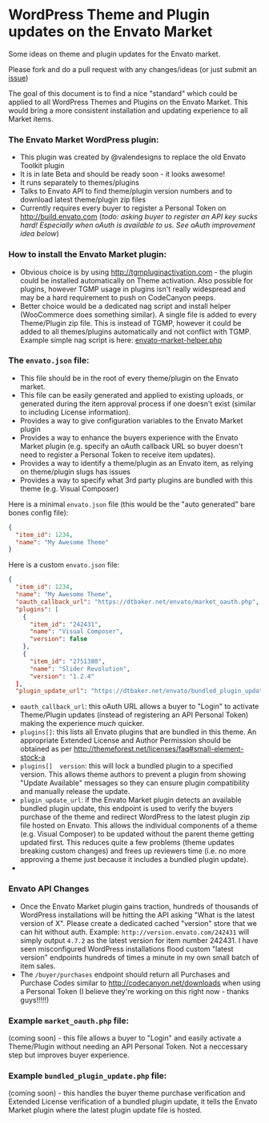 # WordPress Theme and Plugin updates on the Envato Market

Some ideas on theme and plugin updates for the Envato market.

Please fork and do a pull request with any changes/ideas (or just submit an <a href="https://github.com/dtbaker/envato-theme-and-plugin-updates/issues">issue</a>)

The goal of this document is to find a nice "standard" which could be applied to all WordPress Themes and Plugins on the Envato Market. This would bring a more consistent installation and updating experience to all Market items. 


### The Envato Market WordPress plugin:

 - This plugin was created by @valendesigns to replace the old Envato Toolkit plugin
 - It is in late Beta and should be ready soon - it looks awesome!
 - It runs separately to themes/plugins
 - Talks to Envato API to find theme/plugin version numbers and to download latest theme/plugin zip files
 - Currently requires every buyer to register a Personal Token on http://build.envato.com (*todo: asking buyer to register an API key sucks hard! Especially when oAuth is available to us. See oAuth improvement idea below*)
 
### How to install the Envato Market plugin:

 - Obvious choice is by using http://tgmpluginactivation.com - the plugin could be installed automatically on Theme activation. Also possible for plugins, however TGMP usage in plugins isn't really widespread and may be a hard requirement to push on CodeCanyon peeps. 
 - Better choice would be a dedicated nag script and install helper (WooCommerce does something similar). A single file is added to every Theme/Plugin zip file. This is instead of TGMP, however it could be added to all themes/plugins automatically and not conflict with TGMP. Example simple nag script is here: <a href="https://github.com/dtbaker/envato-theme-and-plugin-updates/blob/master/envato-market-helper.php">envato-market-helper.php</a> 


### The `envato.json` file:

 - This file should be in the root of every theme/plugin on the Envato market.
 - This file can be easily generated and applied to existing uploads, or generated during the item approval process if one doesn't exist (similar to including License information).
 - Provides a way to give configuration variables to the Envato Market plugin
 - Provides a way to enhance the buyers experience with the Envato Market plugin (e.g. specify an oAuth callback URL so buyer doesn't need to register a Personal Token to receive item updates).
 - Provides a way to identify a theme/plugin as an Envato item, as relying on theme/plugin slugs has issues
 - Provides a way to specify what 3rd party plugins are bundled with this theme (e.g. Visual Composer)
 
Here is a minimal `envato.json` file (this would be the "auto generated" bare bones config file):

```json
{
  "item_id": 1234,
  "name": "My Awesome Theme"
}
```

Here is a custom `envato.json` file:

```json
{
  "item_id": 1234,
  "name": "My Awesome Theme",
  "oauth_callback_url": "https://dtbaker.net/envato/market_oauth.php",
  "plugins": [
    {
      "item_id": "242431",
      "name": "Visual Composer",
      "version": false
    },
    {
      "item_id": "2751380",
      "name": "Slider Revolution",
      "version": "1.2.4"
  ],
  "plugin_update_url": "https://dtbaker.net/envato/bundled_plugin_update.php"
```

 - `oauth_callback_url`: this oAuth URL allows a buyer to "Login" to activate Theme/Plugin updates (instead of registering an API Personal Token) making the experience *much* quicker.
 - `plugins[]`: this lists all Envato plugins that are bundled in this theme. An appropriate Extended License and Author Permission should be obtained as per http://themeforest.net/licenses/faq#small-element-stock-a 
 - `plugins[]  version`: this will lock a bundled plugin to a specified version. This allows theme authors to prevent a plugin from showing "Update Available" messages so they can ensure plugin compatibility and manually release the update.
 - `plugin_update_url`: if the Envato Market plugin detects an available bundled plugin update, this endpoint is used to verify the buyers purchase of the theme and redirect WordPress to the latest plugin zip file hosted on Envato. This allows the individual components of a theme (e.g. Visual Composer) to be updated without the parent theme getting updated first. This reduces quite a few problems (theme updates breaking custom changes) and frees up reviewers time (i.e. no more approving a theme just because it includes a bundled plugin update). 
 - 
 
### Envato API Changes

 - Once the Envato Market plugin gains traction, hundreds of thousands of WordPress installations will be hitting the API asking "What is the latest version of X". Please create a dedicated cached "version" store that we can hit without auth. Example: `http://version.envato.com/242431` will simply output `4.7.2` as the latest version for item number 242431. I have seen misconfigured WordPress installations flood custom "latest version" endpoints hundreds of times a minute in my own small batch of item sales. 
 - The `/buyer/purchases` endpoint should return all Purchases and Purchase Codes similar to http://codecanyon.net/downloads when using a Personal Token (I believe they're working on this right now - thanks guys!!!!!)


### Example `market_oauth.php` file:

(coming soon) - this file allows a buyer to "Login" and easily activate a Theme/Plugin without needing an API Personal Token. Not a neccessary step but improves buyer experience.

### Example `bundled_plugin_update.php` file:

(coming soon) - this handles the buyer theme purchase verification and Extended License verification of a bundled plugin update, it tells the Envato Market plugin where the latest plugin update file is hosted.
